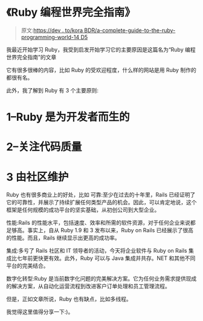 # 《Ruby 编程世界完全指南》

> 原文:[https://dev . to/kora BDR/a-complete-guide-to-the-ruby-programming-world-14 D5](https://dev.to/korabdr/a-complete-guide-to-the-ruby-programming-world-14d5)

我最近开始学习 Ruby，我受到启发开始学习它的主要原因是这篇名为“Ruby 编程世界完全指南”的文章

它有很多很棒的内容，比如 Ruby 的受欢迎程度，什么样的网站是用 Ruby 制作的都很有名。

此外，我了解到 Ruby 有 3 个主要原则:

# 1–Ruby 是为开发者而生的

# 2–关注代码质量

# [](#3-maintained-by-the-community)3 由社区维护

Ruby 也有很多商业上的好处，比如
可靠:至少在过去的十年里，Rails 已经证明了它的可靠性，并展示了持续扩展任何类型产品的机会。因此，可以肯定地说，这个框架是任何规模的成功平台的坚实基础，从初创公司到大型企业。

性能:Rails 的性能水平，包括速度、效率和所需的软件资源，对于任何企业来说都足够高。事实上，自从 Ruby 1.9 和 3 发布以来，Ruby on Rails 已经展示了很高的性能。而且，Rails 继续显示出更高的成功率。

集成:多亏了 Rails 社区和 IT 领导者的活动，今天将企业软件与 Ruby on Rails 集成比七年前更快更有效。此外，Ruby 可以与 Java 集成并共存。NET 和其他不同平台的完美结合。

数字化转型:Ruby 是当前数字化问题的完美解决方案。它为任何业务需求提供现成的解决方案，从自动化运营流程到改进客户订单处理和员工管理流程。

但是，正如文章所说，Ruby 也有缺点，比如多线程。

我觉得这里值得分享一下:)。